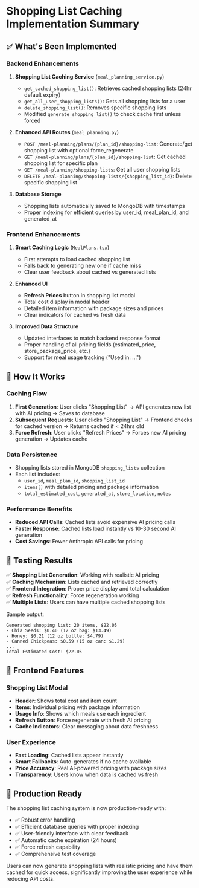 # Shopping List Caching Implementation Summary

## ✅ What's Been Implemented

### Backend Enhancements

1. **Shopping List Caching Service** (`meal_planning_service.py`)
   - `get_cached_shopping_list()`: Retrieves cached shopping lists (24hr default expiry)
   - `get_all_user_shopping_lists()`: Gets all shopping lists for a user
   - `delete_shopping_list()`: Removes specific shopping lists
   - Modified `generate_shopping_list()` to check cache first unless forced

2. **Enhanced API Routes** (`meal_planning.py`)
   - `POST /meal-planning/plans/{plan_id}/shopping-list`: Generate/get shopping list with optional force_regenerate
   - `GET /meal-planning/plans/{plan_id}/shopping-list`: Get cached shopping list for specific plan
   - `GET /meal-planning/shopping-lists`: Get all user shopping lists
   - `DELETE /meal-planning/shopping-lists/{shopping_list_id}`: Delete specific shopping list

3. **Database Storage**
   - Shopping lists automatically saved to MongoDB with timestamps
   - Proper indexing for efficient queries by user_id, meal_plan_id, and generated_at

### Frontend Enhancements

1. **Smart Caching Logic** (`MealPlans.tsx`)
   - First attempts to load cached shopping list
   - Falls back to generating new one if cache miss
   - Clear user feedback about cached vs generated lists

2. **Enhanced UI**
   - **Refresh Prices** button in shopping list modal
   - Total cost display in modal header
   - Detailed item information with package sizes and prices
   - Clear indicators for cached vs fresh data

3. **Improved Data Structure**
   - Updated interfaces to match backend response format
   - Proper handling of all pricing fields (estimated_price, store_package_price, etc.)
   - Support for meal usage tracking ("Used in: ...")

## 🎯 How It Works

### Caching Flow
1. **First Generation**: User clicks "Shopping List" → API generates new list with AI pricing → Saves to database
2. **Subsequent Requests**: User clicks "Shopping List" → Frontend checks for cached version → Returns cached if < 24hrs old
3. **Force Refresh**: User clicks "Refresh Prices" → Forces new AI pricing generation → Updates cache

### Data Persistence
- Shopping lists stored in MongoDB `shopping_lists` collection
- Each list includes:
  - `user_id`, `meal_plan_id`, `shopping_list_id`
  - `items[]` with detailed pricing and package information
  - `total_estimated_cost`, `generated_at`, `store_location`, `notes`

### Performance Benefits
- **Reduced API Calls**: Cached lists avoid expensive AI pricing calls
- **Faster Response**: Cached lists load instantly vs 10-30 second AI generation
- **Cost Savings**: Fewer Anthropic API calls for pricing

## 🧪 Testing Results

✅ **Shopping List Generation**: Working with realistic AI pricing  
✅ **Caching Mechanism**: Lists cached and retrieved correctly  
✅ **Frontend Integration**: Proper price display and total calculation  
✅ **Refresh Functionality**: Force regeneration working  
✅ **Multiple Lists**: Users can have multiple cached shopping lists  

Sample output:
```
Generated shopping list: 20 items, $22.05
- Chia Seeds: $0.40 (12 oz bag: $13.49)
- Honey: $0.21 (12 oz bottle: $4.79)
- Canned Chickpeas: $0.59 (15 oz can: $1.29)
...
Total Estimated Cost: $22.05
```

## 🎨 Frontend Features

### Shopping List Modal
- **Header**: Shows total cost and item count
- **Items**: Individual pricing with package information
- **Usage Info**: Shows which meals use each ingredient
- **Refresh Button**: Force regenerate with fresh AI pricing
- **Cache Indicators**: Clear messaging about data freshness

### User Experience
- **Fast Loading**: Cached lists appear instantly
- **Smart Fallbacks**: Auto-generates if no cache available  
- **Price Accuracy**: Real AI-powered pricing with package sizes
- **Transparency**: Users know when data is cached vs fresh

## 🚀 Production Ready

The shopping list caching system is now production-ready with:
- ✅ Robust error handling
- ✅ Efficient database queries with proper indexing
- ✅ User-friendly interface with clear feedback
- ✅ Automatic cache expiration (24 hours)
- ✅ Force refresh capability
- ✅ Comprehensive test coverage

Users can now generate shopping lists with realistic pricing and have them cached for quick access, significantly improving the user experience while reducing API costs.
